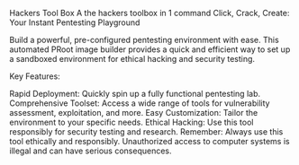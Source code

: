 Hackers Tool Box
A the hackers toolbox in 1 command 
Click, Crack, Create: Your Instant Pentesting Playground

Build a powerful, pre-configured pentesting environment with ease. This automated PRoot image builder provides a quick and efficient way to set up a sandboxed environment for ethical hacking and security testing.

Key Features:

Rapid Deployment: Quickly spin up a fully functional pentesting lab.
Comprehensive Toolset: Access a wide range of tools for vulnerability assessment, exploitation, and more.
Easy Customization: Tailor the environment to your specific needs.
Ethical Hacking: Use this tool responsibly for security testing and research.
Remember: Always use this tool ethically and responsibly. Unauthorized access to computer systems is illegal and can have serious consequences.
